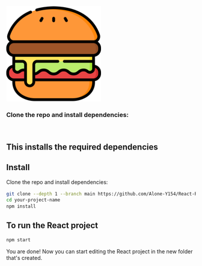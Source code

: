 <img src="public/logo.svg" width="50%" height="50%" text-align="center" align-items="center" justify-content="center"/>



<br>

### Clone the repo and install dependencies:


<br>


## This installs the required dependencies
## Install

Clone the repo and install dependencies:

```bash
git clone --depth 1 --branch main https://github.com/Alone-Y154/React-Recipe-App.git your-project-name
cd your-project-name
npm install
```


## To run the React project

```bash
npm start
```

You are done! Now you can start editing the React project in the new folder that's created.
